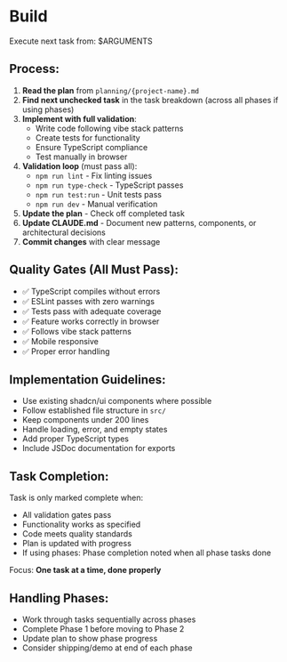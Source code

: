 # Build

Execute next task from: $ARGUMENTS

## Process:
1. **Read the plan** from `planning/{project-name}.md`
2. **Find next unchecked task** in the task breakdown (across all phases if using phases)
3. **Implement with full validation**:
   - Write code following vibe stack patterns
   - Create tests for functionality
   - Ensure TypeScript compliance
   - Test manually in browser
4. **Validation loop** (must pass all):
   - `npm run lint` - Fix linting issues
   - `npm run type-check` - TypeScript passes
   - `npm run test:run` - Unit tests pass
   - `npm run dev` - Manual verification
5. **Update the plan** - Check off completed task
6. **Update CLAUDE.md** - Document new patterns, components, or architectural decisions
7. **Commit changes** with clear message

## Quality Gates (All Must Pass):
- ✅ TypeScript compiles without errors
- ✅ ESLint passes with zero warnings
- ✅ Tests pass with adequate coverage
- ✅ Feature works correctly in browser
- ✅ Follows vibe stack patterns
- ✅ Mobile responsive
- ✅ Proper error handling

## Implementation Guidelines:
- Use existing shadcn/ui components where possible
- Follow established file structure in `src/`
- Keep components under 200 lines
- Handle loading, error, and empty states
- Add proper TypeScript types
- Include JSDoc documentation for exports

## Task Completion:
Task is only marked complete when:
- All validation gates pass
- Functionality works as specified
- Code meets quality standards
- Plan is updated with progress
- If using phases: Phase completion noted when all phase tasks done

Focus: **One task at a time, done properly**

## Handling Phases:
- Work through tasks sequentially across phases
- Complete Phase 1 before moving to Phase 2
- Update plan to show phase progress
- Consider shipping/demo at end of each phase